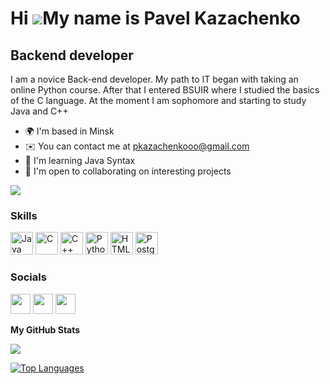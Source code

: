Hi ![](https://user-images.githubusercontent.com/18350557/176309783-0785949b-9127-417c-8b55-ab5a4333674e.gif)My name is Pavel Kazachenko
========================================================================================================================================

Backend developer
------------------

I am a novice Back-end developer. My path to IT began with taking an online Python course. After that I entered BSUIR where I studied the basics of the C language. At the moment I am sophomore and starting to study Java and C++

* 🌍  I'm based in Minsk
* ✉️  You can contact me at [pkazachenkooo@gmail.com](mailto:pkazachenkooo@gmail.com)
* 🧠  I'm learning Java Syntax
* 🤝  I'm open to collaborating on interesting projects

<a href="https://www.github.com/mxrpheus6" target="_blank" rel="noreferrer"><img
src="https://img.shields.io/github/followers/mxrpheus6?logo=github&style=for-the-badge&color=22c55e&labelColor=22272e" /></a>
### Skills

<p align="left">
<a href="https://www.oracle.com/java/" target="_blank" rel="noreferrer"><img src="https://raw.githubusercontent.com/danielcranney/readme-generator/main/public/icons/skills/java-colored.svg" width="36" height="36" alt="Java" /></a>
<a href="https://docs.microsoft.com/en-us/cpp/?view=msvc-170" target="_blank" rel="noreferrer"><img src="https://raw.githubusercontent.com/danielcranney/readme-generator/main/public/icons/skills/c-colored.svg" width="36" height="36" alt="C" /></a>
<a href="https://docs.microsoft.com/en-us/cpp/?view=msvc-170" target="_blank" rel="noreferrer"><img src="https://raw.githubusercontent.com/danielcranney/readme-generator/main/public/icons/skills/cplusplus-colored.svg" width="36" height="36" alt="C++" /></a>
<a href="https://www.python.org/" target="_blank" rel="noreferrer"><img src="https://raw.githubusercontent.com/danielcranney/readme-generator/main/public/icons/skills/python-colored.svg" width="36" height="36" alt="Python" /></a>
<a href="https://developer.mozilla.org/en-US/docs/Glossary/HTML5" target="_blank" rel="noreferrer"><img src="https://raw.githubusercontent.com/danielcranney/readme-generator/main/public/icons/skills/html5-colored.svg" width="36" height="36" alt="HTML5" /></a>
<a href="https://www.postgresql.org/" target="_blank" rel="noreferrer"><img src="https://raw.githubusercontent.com/danielcranney/readme-generator/main/public/icons/skills/postgresql-colored.svg" width="36" height="36" alt="PostgreSQL" /></a>
</p>

### Socials

<p align="left"> <a href="https://www.github.com/mxrpheus6" target="_blank" rel="noreferrer"><img src="https://raw.githubusercontent.com/danielcranney/readme-generator/main/public/icons/socials/github.svg" width="32" height="32" /></a> <a href="http://www.instagram.com/hypnosss7" target="_blank" rel="noreferrer"><img src="https://raw.githubusercontent.com/danielcranney/readme-generator/main/public/icons/socials/instagram.svg" width="32" height="32" /></a> <a href="https://www.linkedin.com/in/mxrpheus/" target="_blank" rel="noreferrer"><img src="https://raw.githubusercontent.com/danielcranney/readme-generator/main/public/icons/socials/linkedin.svg" width="32" height="32" /></a></p>

<b>My GitHub Stats</b>

<a href="http://www.github.com/mxrpheus6"><img src="https://github-readme-streak-stats.herokuapp.com/?user=mxrpheus6&stroke=10b981&background=22272e&ring=f97316&fire=f97316&currStreakNum=10b981&currStreakLabel=f97316&sideNums=10b981&sideLabels=10b981&dates=10b981&hide_border=true" /></a>

<a href="https://github.com/mxrpheus6" align="left"><img src="https://github-readme-stats.vercel.app/api/top-langs/?username=mxrpheus6&langs_count=10&title_color=f97316&text_color=10b981&icon_color=22c55e&bg_color=22272e&hide_border=true&locale=en&custom_title=Top%20%Languages" alt="Top Languages" /></a>

